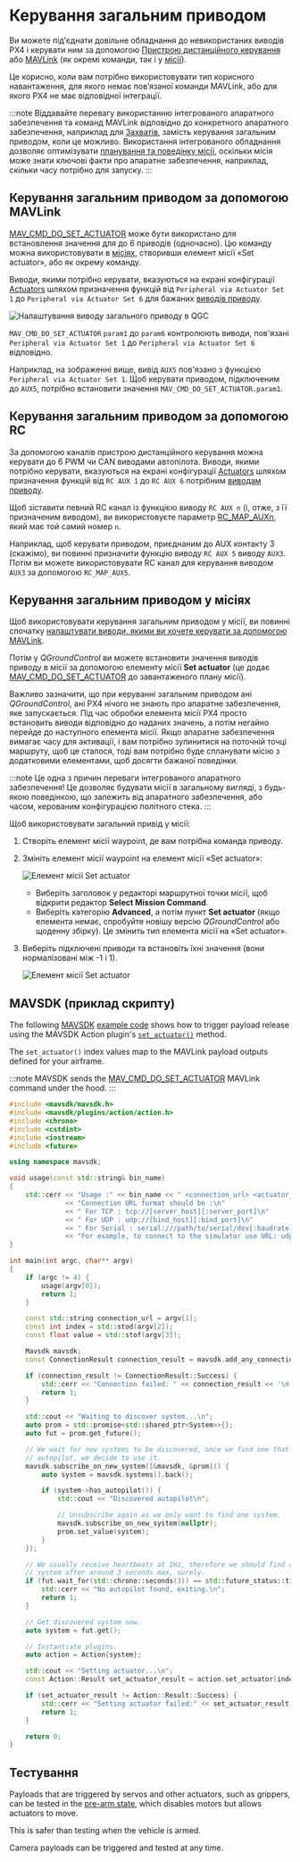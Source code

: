 # Керування загальним приводом

Ви можете під'єднати довільне обладнання до невикористаних виводів PX4 і керувати ним за допомогою [Пристрою дистанційного керування](#generic-actuator-control-with-rc) або [MAVLink](#generic-actuator-control-with-mavlink) (як окремі команди, так і у [місії](#generic-actuator-control-in-missions)).

Це корисно, коли вам потрібно використовувати тип корисного навантаження, для якого немає пов’язаної команди MAVLink, або для якого PX4 не має відповідної інтеграції.

:::note
Віддавайте перевагу використанню інтегрованого апаратного забезпечення та команд MAVLink відповідно до конкретного апаратного забезпечення, наприклад для [Захватів](../peripherals/gripper.md), замість керування загальним приводом, коли це можливо.
Використання інтегрованого обладнання дозволяє оптимізувати [планування та поведінку місії](../flying/package_delivery_mission.md), оскільки місія може знати ключові факти про апаратне забезпечення, наприклад, скільки часу потрібно для запуску.
:::

## Керування загальним приводом за допомогою MAVLink

[MAV_CMD_DO_SET_ACTUATOR](https://mavlink.io/en/messages/common.html#MAV_CMD_DO_SET_ACTUATOR) може бути використано для встановлення значення для до 6 приводів (одночасно).
Цю команду можна використовувати в [місіях](#generic-actuator-control-in-missions), створивши елемент місії «Set actuator», або як окрему команду.

Виводи, якими потрібно керувати, вказуються на екрані конфігурації [Actuators](../config/actuators.md#actuator-outputs) шляхом призначення функцій від `Peripheral via Actuator Set 1` до `Peripheral via Actuator Set 6` для бажаних [виводів приводу](../config/actuators.md#actuator-outputs).

![Налаштування виводу загального приводу в QGC](../../assets/peripherals/qgc_generic_actuator_output_setting_example.png)

`MAV_CMD_DO_SET_ACTUATOR` `param1` до `param6` контролюють виводи, пов'язані `Peripheral via Actuator Set 1` до `Peripheral via Actuator Set 6` відповідно.

Наприклад, на зображенні вище, вивід `AUX5` пов'язано з функцією `Peripheral via Actuator Set 1`.
Щоб керувати приводом, підключеним до `AUX5`, потрібно встановити значення `MAV_CMD_DO_SET_ACTUATOR.param1`.

<!-- PX4 v1.14 bug https://github.com/PX4/PX4-Autopilot/issues/21966 -->

## Керування загальним приводом за допомогою RC

За допомогою каналів пристрою дистанційного керування можна керувати до 6 PWM чи CAN виводами автопілота.
Виводи, якими потрібно керувати, вказуються на екрані конфігурації [Actuators](../config/actuators.md#actuator-outputs) шляхом призначення функцій від `RC AUX 1` до `RC AUX 6` потрібним [виводам приводу](../config/actuators.md#actuator-outputs).

Щоб зіставити певний RC канал із функцією виводу `RC AUX n` (і, отже, з її призначеним виводом), ви використовуєте параметр [RC_MAP_AUXn](../advanced_config/parameter_reference.md#RC_MAP_AUX1), який має той самий номер `n`.

Наприклад, щоб керувати приводом, приєднаним до AUX контакту 3 (скажімо), ви повинні призначити функцію виводу `RC AUX 5` виводу `AUX3`.
Потім ви можете використовувати RC канал для керування виводом `AUX3` за допомогою `RC_MAP_AUX5`.

## Керування загальним приводом у місіях

Щоб використовувати керування загальним приводом у місії, ви повинні спочатку [налаштувати виводи, якими ви хочете керувати за допомогою MAVLink](#generic-actuator-control-with-mavlink).

Потім у _QGroundControl_ ви можете встановити значення виводів приводу в місії за допомогою елементу місії **Set actuator** (це додає [MAV_CMD_DO_SET_ACTUATOR](https://mavlink.io/en/messages/common.html#MAV_CMD_DO_SET_ACTUATOR) до завантаженого плану місії).

Важливо зазначити, що при керуванні загальним приводом ані _QGroundControl_, ані PX4 нічого не знають про апаратне забезпечення, яке запускається.
Під час обробки елемента місії PX4 просто встановить виводи відповідно до наданих значень, а потім негайно перейде до наступного елемента місії.
Якщо апаратне забезпечення вимагає часу для активації, і вам потрібно зупинитися на поточній точці маршруту, щоб це сталося, тоді вам потрібно буде спланувати місію з додатковими елементами, щоб досягти бажаної поведінки.

:::note
Це одна з причин переваги інтегрованого апаратного забезпечення!
Це дозволяє будувати місії в загальному вигляді, з будь-якою поведінкою, що залежить від апаратного забезпечення, або часом, керованим конфігурацією політного стека.
:::

Щоб використовувати загальний привід у місії:

1. Створіть елемент місії waypoint, де вам потрібна команда приводу.

2. Змініть елемент місії waypoint на елемент місії «Set actuator»:

   ![Елемент місії Set actuator](../../assets/qgc/plan/mission_item_editors/mission_item_select_set_actuator.png)

   - Виберіть заголовок у редакторі маршрутної точки місії, щоб відкрити редактор **Select Mission Command**.
   - Виберіть категорію **Advanced**, а потім пункт **Set actuator** (якщо елемента немає, спробуйте новішу версію _QGroundControl_ або щоденну збірку).
     Це змінить тип елемента місії на «Set actuator».

3. Виберіть підключені приводи та встановіть їхні значення (вони нормалізовані між -1 і 1).

   ![Елемент місії Set actuator](../../assets/qgc/plan/mission_item_editors/set_actuator.png)

## MAVSDK (приклад скрипту)

The following [MAVSDK](https://mavsdk.mavlink.io/main/en/index.html) [example code](https://github.com/mavlink/MAVSDK/blob/main/examples/set_actuator/set_actuator.cpp) shows how to trigger payload release using the MAVSDK Action plugin's [`set_actuator()`](https://mavsdk.mavlink.io/main/en/cpp/api_reference/classmavsdk_1_1_action.html#classmavsdk_1_1_action_1ad30beac27f05c62dcf6a3d0928b86e4c) method.

The `set_actuator()` index values map to the MAVLink payload outputs defined for your airframe.

:::note
MAVSDK sends the [MAV_CMD_DO_SET_ACTUATOR](https://mavlink.io/en/messages/common.html#MAV_CMD_DO_SET_ACTUATOR) MAVLink command under the hood.
:::

```cpp
#include <mavsdk/mavsdk.h>
#include <mavsdk/plugins/action/action.h>
#include <chrono>
#include <cstdint>
#include <iostream>
#include <future>

using namespace mavsdk;

void usage(const std::string& bin_name)
{
    std::cerr << "Usage :" << bin_name << " <connection_url> <actuator_index> <actuator_value>\n"
              << "Connection URL format should be :\n"
              << " For TCP : tcp://[server_host][:server_port]\n"
              << " For UDP : udp://[bind_host][:bind_port]\n"
              << " For Serial : serial:///path/to/serial/dev[:baudrate]\n"
              << "For example, to connect to the simulator use URL: udp://:14540\n";
}

int main(int argc, char** argv)
{
    if (argc != 4) {
        usage(argv[0]);
        return 1;
    }

    const std::string connection_url = argv[1];
    const int index = std::stod(argv[2]);
    const float value = std::stof(argv[3]);

    Mavsdk mavsdk;
    const ConnectionResult connection_result = mavsdk.add_any_connection(connection_url);

    if (connection_result != ConnectionResult::Success) {
        std::cerr << "Connection failed: " << connection_result << '\n';
        return 1;
    }

    std::cout << "Waiting to discover system...\n";
    auto prom = std::promise<std::shared_ptr<System>>{};
    auto fut = prom.get_future();

    // We wait for new systems to be discovered, once we find one that has an
    // autopilot, we decide to use it.
    mavsdk.subscribe_on_new_system([&mavsdk, &prom]() {
        auto system = mavsdk.systems().back();

        if (system->has_autopilot()) {
            std::cout << "Discovered autopilot\n";

            // Unsubscribe again as we only want to find one system.
            mavsdk.subscribe_on_new_system(nullptr);
            prom.set_value(system);
        }
    });

    // We usually receive heartbeats at 1Hz, therefore we should find a
    // system after around 3 seconds max, surely.
    if (fut.wait_for(std::chrono::seconds(3)) == std::future_status::timeout) {
        std::cerr << "No autopilot found, exiting.\n";
        return 1;
    }

    // Get discovered system now.
    auto system = fut.get();

    // Instantiate plugins.
    auto action = Action{system};

    std::cout << "Setting actuator...\n";
    const Action::Result set_actuator_result = action.set_actuator(index, value);

    if (set_actuator_result != Action::Result::Success) {
        std::cerr << "Setting actuator failed:" << set_actuator_result << '\n';
        return 1;
    }

    return 0;
}
```

## Тестування

Payloads that are triggered by servos and other actuators, such as grippers, can be tested in the [pre-arm state](../getting_started/px4_basic_concepts.md#arming-and-disarming), which disables motors but allows actuators to move.

This is safer than testing when the vehicle is armed.

Camera payloads can be triggered and tested at any time.
